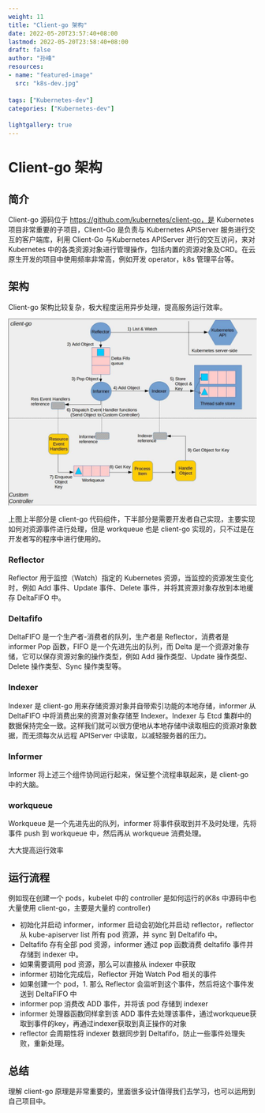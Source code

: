 ```yaml
---
weight: 11
title: "Client-go 架构"
date: 2022-05-20T23:57:40+08:00
lastmod: 2022-05-20T23:58:40+08:00
draft: false
author: "孙峰"
resources:
- name: "featured-image"
  src: "k8s-dev.jpg"

tags: ["Kubernetes-dev"]
categories: ["Kubernetes-dev"]

lightgallery: true
---
```


# Client-go 架构

## 简介

Client-go 源码位于 https://github.com/kubernetes/client-go，是 Kubernetes 项目非常重要的子项目，Client-Go 是负责与 Kubernetes APIServer 服务进行交互的客户端库，利用 Client-Go 与Kubernetes APIServer 进行的交互访问，来对 Kubernetes 中的各类资源对象进行管理操作，包括内置的资源对象及CRD。在云原生开发的项目中使用频率非常高，例如开发 operator，k8s 管理平台等。

## 架构

Client-go 架构比较复杂，极大程度运用异步处理，提高服务运行效率。

![Client-go 架构](client-arch.png "Client-go 架构")

上图上半部分是 client-go 代码组件，下半部分是需要开发者自己实现，主要实现如何对资源事件进行处理，但是 workqueue 也是 client-go 实现的，只不过是在开发者写的程序中进行使用的。

### Reflector

Reflector 用于监控（Watch）指定的 Kubernetes 资源，当监控的资源发生变化时，例如 Add 事件、Update 事件、Delete 事件，并将其资源对象存放到本地缓存 DeltaFIFO 中。

### Deltafifo

DeltaFIFO 是一个生产者-消费者的队列，生产者是 Reflector，消费者是 informer Pop 函数，FIFO 是一个先进先出的队列，而 Delta 是一个资源对象存储，它可以保存资源对象的操作类型，例如 Add 操作类型、Update 操作类型、Delete 操作类型、Sync 操作类型等。

### Indexer

Indexer 是 client-go 用来存储资源对象并自带索引功能的本地存储，informer 从 DeltaFIFO 中将消费出来的资源对象存储至 Indexer。Indexer 与 Etcd 集群中的数据保持完全一致。这样我们就可以很方便地从本地存储中读取相应的资源对象数据，而无须每次从远程 APIServer 中读取，以减轻服务器的压力。

### Informer

Informer 将上述三个组件协同运行起来，保证整个流程串联起来，是 client-go 中的大脑。

### workqueue

Workqueue 是一个先进先出的队列，informer 将事件获取到并不及时处理，先将事件 push 到 workqueue 中，然后再从 workqueue 消费处理。

大大提高运行效率

## 运行流程

例如现在创建一个 pods，kubelet 中的 controller 是如何运行的(K8s 中源码中也大量使用 client-go，主要是大量的 controller)

- 初始化并启动 informer，informer 启动会初始化并启动 reflector，reflector 从 kube-apiserver list 所有 pod 资源，并 sync 到 Deltafifo 中。
- Deltafifo 存有全部 pod 资源，informer 通过 pop 函数消费 deltafifo 事件并存储到 indexer 中。
- 如果需要调用 pod 资源，那么可以直接从 indexer 中获取
- informer 初始化完成后，Reflector 开始 Watch Pod 相关的事件
- 如果创建一个 pod，1. 那么 Reflector 会监听到这个事件，然后将这个事件发送到 DeltaFIFO 中
- informer pop 消费改 ADD 事件，并将该 pod 存储到 indexer
- informer 处理器函数同样拿到该 ADD 事件去处理该事件，通过workqueue获取到事件的key，再通过indexer获取到真正操作的对象
- reflector 会周期性将 indexer 数据同步到 Deltafifo，防止一些事件处理失败，重新处理。

## 总结

理解 client-go 原理是非常重要的，里面很多设计值得我们去学习，也可以运用到自己项目中。